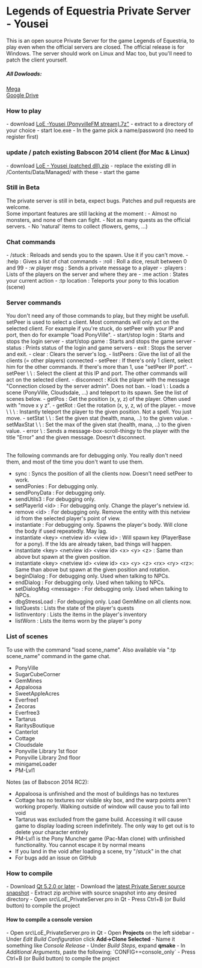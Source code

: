 Legends of Equestria Private Server - Yousei
============================================

This is an open source Private Server for the game Legends of Equestria, to play even when the official servers are closed.
The official release is for Windows. The server should work on Linux and Mac too, but you'll need to patch the client yourself.<br/>
<h5><b>All Dowloads:</b></h5>
<a href="https://mega.co.nz/#F!D5xxQCCA!PsCr5W1_5mBYBzIR5uvj9A">Mega</a><br/>
<a href="https://drive.google.com/folderview?id=0B91uVmaVElUhNTlOZlFTUGJhU3c&usp=sharing">Google Drive</a><br/>

<h3>How to play</h3>
- download <a href="https://mega.co.nz/#!a8oTiSyY!360FYB5iA7a0TNkjviVqxw-oBINxIyzY-i5O3USELy4">LoE -Yousei (PonyvilleFM stream).7z"</a>
- extract to a directory of your choice
- start loe.exe
- In the game pick a name/password (no need to register first)

<h3>update / patch existing Babscon 2014 client (for Mac & Linux)</h3>
- download <a href="https://mega.co.nz/#!ipZlABRA!PM3P2KRXsTaQ0PXmvNhWavsvz4jxbBRTrzFOFFzurh8"> LoE - Yousei (patched dll).zip</a>
- replace the existing dll in /Contents/Data/Managed/ with these
- start the game

<h3>Still in Beta</h3>
The private server is still in beta, expect bugs. Patches and pull requests are welcome.<br/>
Some important features are still lacking at the moment :
- Almost no monsters, and none of them can fight.
- Not as many quests as the official servers.
- No 'natural' items to collect (flowers, gems, ...)

<h3>Chat commands</h3>
- /stuck : Reloads and sends you to the spawn. Use it if you can't move.
- :help : Gives a list of chat commands
- :roll : Roll a dice, result between 0 and 99
- :w player msg : Sends a private message to a player
- :players : Lists of the players on the server and where they are
- :me action : States your current action
- :tp location : Teleports your pony to this location (scene)

<h3>Server commands</h3>
You don't need any of those commands to play, but they might be usefull.
setPeer is used to select a client. Most commands will only act on the selected client.
For example if you're stuck, do setPeer with your IP and port, then do for example "load PonyVille".
- start/stop login : Starts and stops the login server
- start/stop game : Starts and stops the game server
- status : Prints status of the login and game servers
- exit : Stops the server and exit.
- clear : Clears the server's log.
- listPeers : Give the list of all the clients (= other players) connected
- setPeer : If there's only 1 client, select him for the other commands. If there's more than 1, use "setPeer IP port".
- setPeer \<IP\> \<port\> : Select the client at this IP and port. The other commands will act on the selected client.
- disconnect : Kick the player with the message "Connection closed by the server admin". Does not ban.
- load \<scene name\> : Loads a scene (PonyVille, Cloudsdale, ...) and teleport to its spawn. See the list of scenes below.
- getPos : Get the position (x, y, z) of the player. Often used with "move x y z".
- getRot : Get the rotation (x, y, z, w) of the player.
- move \<x\> \<y\> \<z\> : Instantly teleport the player to the given position. Not a spell. You just move.
- setStat \<statId\> \<value\> : Set the given stat (health, mana, ..) to the given value. 
- setMaxStat \<statId\> \<value\> : Set the max of the given stat (health, mana, ..) to the given value. 
- error \<message\> : Sends a message-box-scroll-thingy to the player with the title "Error" and the given message. Doesn't disconnect.

<br/>The following commands are for debugging only. You really don't need them, and most of the time you don't want to use them.
- sync : Syncs the position of all the clients now. Doesn't need setPeer to work.
- sendPonies : For debugging only.
- sendPonyData : For debugging only.
- sendUtils3 : For debugging only.
- setPlayerId \<id\> : For debugging only. Change the player's netview id.
- remove \<id\> : For debugging only. Remove the entity with this netview id from the selected player's point of view.
- instantiate : For debugging only. Spawns the player's body. Will clone the body if used repeatedly. May lag.
- instantiate \<key\> \<netview id\> \<view id\> : Will spawn key (PlayerBase for a pony). If the Ids are already taken, bad things will happen.
- instantiate \<key\> \<netview id\> \<view id\> \<x\> \<y\> \<z\> : Same than above but spawn at the given position.
- instantiate \<key\> \<netview id\> \<view id\> \<x\> \<y\> \<z\> \<rx\> \<ry\> \<rz\>: Same than above but spawn at the given position and rotation.
- beginDialog : For debugging only. Used when talking to NPCs.
- endDialog : For debugging only. Used when talking to NPCs.
- setDialogMsg \<message\> : For debugging only. Used when talking to NPCs.
- dbgStressLoad : For debugging only. Load GemMine on all clients now.
- listQuests : Lists the state of the player's quests
- listInventory : Lists the items in the player's inventory
- listWorn : Lists the items worn by the player's pony

<h3>List of scenes</h3>
To use with the command "load scene_name". Also available via ":tp scene_name" command in the game chat.

- PonyVille
- SugarCubeCorner
- GemMines
- Appaloosa
- SweetAppleAcres
- Everfree1
- Zecoras
- Everfree3
- Tartarus
- RaritysBoutique
- Canterlot
- Cottage
- Cloudsdale
- Ponyville Library 1st floor
- Ponyville Library 2nd floor
- minigameLoader
- PM-Lvl1

Notes (as of Babscon 2014 RC2):

- Appaloosa is unfinished and the most of buildings has no textures
- Cottage has no textures nor visible sky box, and the warp points aren't working properly. Walking outside of window will cause you to fall into void
- Tartarus was excluded from the game build. Accessing it will cause game to display loading screen indefinitely. The only way to get out is to delete your character entirely
- PM-Lvl1 is the Pony Muncher game (Pac-Man clone) with unfinished functionality. You cannot escape it by normal means
- If you land in the void after loading a scene, try "/stuck" in the chat
- For bugs add an issue on GitHub

<h3>How to compile</h3>
- Download <a href="https://qt-project.org/downloads">Qt 5.2.0 or later</a>
- Download the <a href="https://github.com/Yousei9/LoE-PrivateServer/archive/LoE-PrivateServer-Babscon.zip">latest Private Server source snapshot</a>
- Extract zip archive with source snapshot into any desired directory
- Open src\LoE_PrivateServer.pro in Qt
- Press Ctrl+B (or Build button) to compile the project

<h4>How to compile a console version</h4>
- Open src\LoE_PrivateServer.pro in Qt
- Open <b>Projects</b> on the left sidebar
- Under <i>Edit Build Configuration</i> click <b>Add->Clone Selected</b>
- Name it something like <i>Console Release</i>
- Under <i>Build Steps</i>, expand <b>qmake</b>
- In <i>Additional Arguments</i>, paste the following: `CONFIG+=console_only`
- Press Ctrl+B (or Build button) to compile the project
